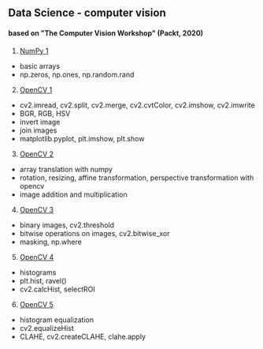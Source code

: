 ## Data Science - computer vision
#### based on "The Computer Vision Workshop" (Packt, 2020)

1. [NumPy 1](https://github.com/psrozek/data-science-2/blob/main/numpy1.ipynb)
  * basic arrays
  * np.zeros, np.ones, np.random.rand

2. [OpenCV 1](https://github.com/psrozek/data-science-2/blob/main/opencv1.ipynb)
  * cv2.imread, cv2.split, cv2.merge, cv2.cvtColor, cv2.imshow, cv2.imwrite
  * BGR, RGB, HSV
  * invert image
  * join images
  * matplotlib.pyplot, plt.imshow, plt.show

3. [OpenCV 2](https://github.com/psrozek/data-science-2/blob/main/opencv2.ipynb)
  * array translation with numpy
  * rotation, resizing, affine transformation, perspective transformation with opencv
  * image addition and multiplication

4. [OpenCV 3](https://github.com/psrozek/data-science-2/blob/main/opencv3.ipynb)
  * binary images, cv2.threshold
  * bitwise operations on images, cv2.bitwise_xor
  * masking, np.where

5. [OpenCV 4](https://github.com/psrozek/data-science-2/blob/main/opencv4.ipynb)
  * histograms
  * plt.hist, ravel()
  * cv2.calcHist, selectROI

6. [OpenCV 5](https://github.com/psrozek/data-science-2/blob/main/opencv5.ipynb)
  * histogram equalization
  * cv2.equalizeHist
  * CLAHE, cv2.createCLAHE, clahe.apply
